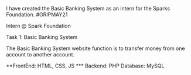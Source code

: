 I have created the Basic Banking System as an intern for the Sparks Foundation. #GRIPMAY21

Intern @ Spark Foundation

Task 1: Basic Banking System

The Basic Banking System website function is to transfer money from one account to another account.

**FrontEnd: HTML, CSS, JS *** Backend: PHP Database: MySQL

